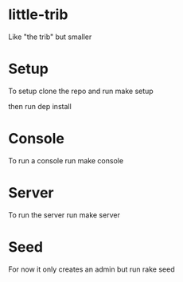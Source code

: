 little-trib
===========

Like "the trib" but smaller

# Setup

To setup clone the repo and run make setup

then run dep install


# Console

To run a console run make console

# Server

To run the server run make server

# Seed

For now it only creates an admin but run rake seed